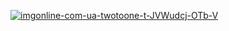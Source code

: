 <a href="https://ibb.co/HzcxRNz"><img src="https://i.ibb.co/vPNQfsP/imgonline-com-ua-twotoone-t-JVWudcj-OTb-V.jpg" alt="imgonline-com-ua-twotoone-t-JVWudcj-OTb-V" border="0"></a>
